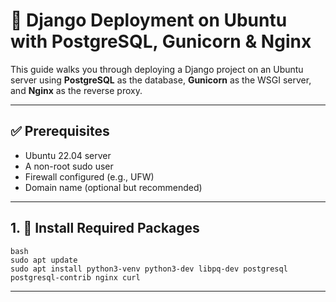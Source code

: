  <h1>🐍 Django Deployment on Ubuntu with PostgreSQL, Gunicorn &amp; Nginx</h1>
<p>This guide walks you through deploying a Django project on an Ubuntu server using <strong>PostgreSQL</strong> as the database, <strong>Gunicorn</strong> as the WSGI server, and <strong>Nginx</strong> as the reverse proxy.</p>
<hr />
<h2>✅ Prerequisites</h2>
<ul>
<li>Ubuntu 22.04 server</li>
<li>A non-root sudo user</li>
<li>Firewall configured (e.g., UFW)</li>
<li>Domain name (optional but recommended)</li>
</ul>
<hr />
<h2>1. 🧱 Install Required Packages</h2>
<p><code>bash
sudo apt update
sudo apt install python3-venv python3-dev libpq-dev postgresql postgresql-contrib nginx curl</code></p>
<hr />
